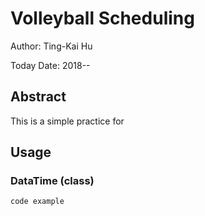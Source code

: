 # Volleyball Scheduling
Author: Ting-Kai Hu

Today Date: 2018--

## Abstract
This is a simple practice for 

## Usage
### DataTime (class)
 ```
 code example
 ```

